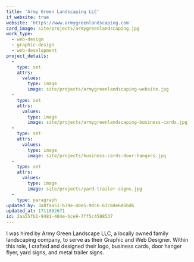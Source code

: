 ```yaml
---
title: 'Army Green Landscaping LLC'
if_website: true
website: 'https://www.armygreenlandscaping.com'
card_image: site/projects/armygreenlandscaping.jpg
work_type:
  - web-design
  - graphic-design
  - web-development
project_details:
  -
    type: set
    attrs:
      values:
        type: image
        image: site/projects/armygreenlandscaping-website.jpg
  -
    type: set
    attrs:
      values:
        type: image
        image: site/projects/armygreenlandscaping-business-cards.jpg
  -
    type: set
    attrs:
      values:
        type: image
        image: site/projects/business-cards-door-hangers.jpg
  -
    type: set
    attrs:
      values:
        type: image
        image: site/projects/yard-trailer-signs.jpg
  -
    type: paragraph
updated_by: 3a0faa51-b79e-40e5-9dc6-61c8de686bd6
updated_at: 1711862671
id: 2aa55fb1-9481-484e-bce9-7ff5c4598537
---
```

I was hired by Army Green Landscape LLC, a locally owned family landscaping company, to serve as their Graphic and Web Designer. Within this role, I crafted and designed their logo, business cards, door hanger flyer, yard signs, and metal trailer signs.